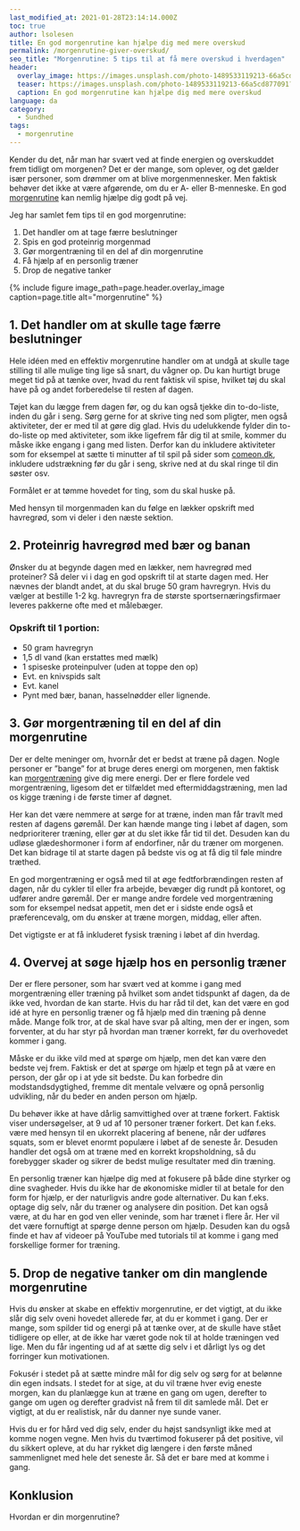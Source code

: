 ```yaml
---
last_modified_at: 2021-01-28T23:14:14.000Z
toc: true
author: lsolesen
title: En god morgenrutine kan hjælpe dig med mere overskud
permalink: /morgenrutine-giver-overskud/
seo_title: "Morgenrutine: 5 tips til at få mere overskud i hverdagen"
header:
  overlay_image: https://images.unsplash.com/photo-1489533119213-66a5cd877091?ixid=MXwxMjA3fDB8MHxwaG90by1wYWdlfHx8fGVufDB8fHw%3D&ixlib=rb-1.2.1&auto=format&fit=crop&w=1900&q=5
  teaser: https://images.unsplash.com/photo-1489533119213-66a5cd877091?ixid=MXwxMjA3fDB8MHxwaG90by1wYWdlfHx8fGVufDB8fHw%3D&ixlib=rb-1.2.1&auto=format&fit=crop&w=400&q=5
  caption: En god morgenrutine kan hjælpe dig med mere overskud
language: da
category:
  - Sundhed
tags:
  - morgenrutine
---
```


Kender du det, når man har svært ved at finde energien og overskuddet frem tidligt om morgenen? Det er der mange, som oplever, og det gælder især personer, som drømmer om at blive morgenmennesker. Men faktisk behøver det ikke at være afgørende, om du er A- eller B-menneske. En god [morgenrutine](https://www.chrichri.dk/se-hvordan-en-god-morgenrutine-kan-paavirke-din-dag-2/) kan nemlig hjælpe dig godt på vej.

Jeg har samlet fem tips til en god morgenrutine:

1. Det handler om at tage færre beslutninger
2. Spis en god proteinrig morgenmad
3. Gør morgentræning til en del af din morgenrutine
4. Få hjælp af en personlig træner
5. Drop de negative tanker

{% include figure image_path=page.header.overlay_image caption=page.title alt="morgenrutine" %}

## 1. Det handler om at skulle tage færre beslutninger

Hele idéen med en effektiv morgenrutine handler om at undgå at skulle tage stilling til alle mulige ting lige så snart, du vågner op. Du kan hurtigt bruge meget tid på at tænke over, hvad du rent faktisk vil spise, hvilket tøj du skal have på og andet forberedelse til resten af dagen.

Tøjet kan du lægge frem dagen før, og du kan også tjekke din to-do-liste, inden du går i seng. Sørg gerne for at skrive ting ned som pligter, men også aktiviteter, der er med til at gøre dig glad. Hvis du udelukkende fylder din to-do-liste op med aktiviteter, som ikke ligefrem får dig til at smile, kommer du måske ikke engang i gang med listen. Derfor kan du inkludere aktiviteter som for eksempel at sætte ti minutter af til spil på sider som [comeon.dk](https://www.comeon.com/da/sportsbook), inkludere udstrækning før du går i seng, skrive ned at du skal ringe til din søster osv.

Formålet er at tømme hovedet for ting, som du skal huske på.

Med hensyn til morgenmaden kan du følge en lækker opskrift med havregrød, som vi deler i den næste sektion.

## 2. Proteinrig havregrød med bær og banan

Ønsker du at begynde dagen med en lækker, nem havregrød med proteiner? Så deler vi i dag en god opskrift til at starte dagen med. Her nævnes der blandt andet, at du skal bruge 50 gram havregryn. Hvis du vælger at bestille 1-2 kg. havregryn fra de største sportsernæringsfirmaer leveres pakkerne ofte med et målebæger.

### Opskrift til 1 portion:

- 50 gram havregryn
- 1,5 dl vand (kan erstattes med mælk)
- 1 spiseske proteinpulver (uden at toppe den op)
- Evt. en knivspids salt
- Evt. kanel
- Pynt med bær, banan, hasselnødder eller lignende.

## 3. Gør morgentræning til en del af din morgenrutine

Der er delte meninger om, hvornår det er bedst at træne på dagen. Nogle personer er ”bange” for at bruge deres energi om morgenen, men faktisk kan [morgentræning](https://videnskab.dk/krop-sundhed/forsker-derfor-er-det-bedst-at-traene-om-morgenen) give dig mere energi. Der er flere fordele ved morgentræning, ligesom det er tilfældet med eftermiddagstræning, men lad os kigge træning i de første timer af døgnet.

Her kan det være nemmere at sørge for at træne, inden man får travlt med resten af dagens gøremål. Der kan hænde mange ting i løbet af dagen, som nedprioriterer træning, eller gør at du slet ikke får tid til det. Desuden kan du udløse glædeshormoner i form af endorfiner, når du træner om morgenen. Det kan bidrage til at starte dagen på bedste vis og at få dig til føle mindre træthed.

En god morgentræning er også med til at øge fedtforbrændingen resten af dagen, når du cykler til eller fra arbejde, bevæger dig rundt på kontoret, og udfører andre gøremål. Der er mange andre fordele ved morgentræning som for eksempel nedsat appetit, men det er i sidste ende også et præferencevalg, om du ønsker at træne morgen, middag, eller aften.

Det vigtigste er at få inkluderet fysisk træning i løbet af din hverdag.

## 4. Overvej at søge hjælp hos en personlig træner

Der er flere personer, som har svært ved at komme i gang med morgentræning eller træning på hvilket som andet tidspunkt af dagen, da de ikke ved, hvordan de kan starte. Hvis du har råd til det, kan det være en god idé at hyre en personlig træner og få hjælp med din træning på denne måde. Mange folk tror, at de skal have svar på alting, men der er ingen, som forventer, at du har styr på hvordan man træner korrekt, før du overhovedet kommer i gang.

Måske er du ikke vild med at spørge om hjælp, men det kan være den bedste vej frem. Faktisk er det at spørge om hjælp et tegn på at være en person, der går op i at yde sit bedste. Du kan forbedre din modstandsdygtighed, fremme dit mentale velvære og opnå personlig udvikling, når du beder en anden person om hjælp.

Du behøver ikke at have dårlig samvittighed over at træne forkert. Faktisk viser undersøgelser, at 9 ud af 10 personer træner forkert. Det kan f.eks. være med hensyn til en ukorrekt placering af benene, når der udføres squats, som er blevet enormt populære i løbet af de seneste år. Desuden handler det også om at træne med en korrekt kropsholdning, så du forebygger skader og sikrer de bedst mulige resultater med din træning.

En personlig træner kan hjælpe dig med at fokusere på både dine styrker og dine svagheder. Hvis du ikke har de økonomiske midler til at betale for den form for hjælp, er der naturligvis andre gode alternativer. Du kan f.eks. optage dig selv, når du træner og analysere din position. Det kan også være, at du har en god ven eller veninde, som har trænet i flere år. Her vil det være fornuftigt at spørge denne person om hjælp. Desuden kan du også finde et hav af videoer på YouTube med tutorials til at komme i gang med forskellige former for træning.

## 5. Drop de negative tanker om din manglende morgenrutine

Hvis du ønsker at skabe en effektiv morgenrutine, er det vigtigt, at du ikke slår dig selv oveni hovedet allerede før, at du er kommet i gang. Der er mange, som spilder tid og energi på at tænke over, at de skulle have stået tidligere op eller, at de ikke har været gode nok til at holde træningen ved lige. Men du får ingenting ud af at sætte dig selv i et dårligt lys og det forringer kun motivationen.

Fokusér i stedet på at sætte mindre mål for dig selv og sørg for at belønne din egen indsats. I stedet for at sige, at du vil træne hver evig eneste morgen, kan du planlægge kun at træne en gang om ugen, derefter to gange om ugen og derefter gradvist nå frem til dit samlede mål. Det er vigtigt, at du er realistisk, når du danner nye sunde vaner.

Hvis du er for hård ved dig selv, ender du højst sandsynligt ikke med at komme nogen vegne. Men hvis du tværtimod fokuserer på det positive, vil du sikkert opleve, at du har rykket dig længere i den første måned sammenlignet med hele det seneste år. Så det er bare med at komme i gang.

## Konklusion

Hvordan er din morgenrutine?
